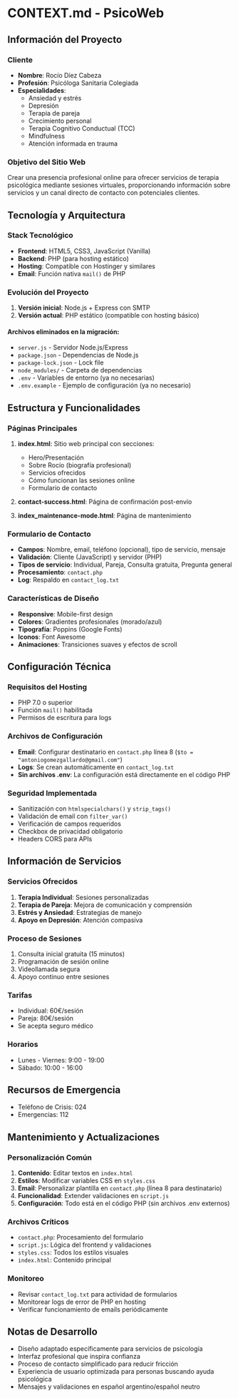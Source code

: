 # CONTEXT.md - PsicoWeb

## Información del Proyecto

### Cliente
- **Nombre**: Rocío Díez Cabeza
- **Profesión**: Psicóloga Sanitaria Colegiada
- **Especialidades**: 
  - Ansiedad y estrés
  - Depresión
  - Terapia de pareja
  - Crecimiento personal
  - Terapia Cognitivo Conductual (TCC)
  - Mindfulness
  - Atención informada en trauma

### Objetivo del Sitio Web
Crear una presencia profesional online para ofrecer servicios de terapia psicológica mediante sesiones virtuales, proporcionando información sobre servicios y un canal directo de contacto con potenciales clientes.

## Tecnología y Arquitectura

### Stack Tecnológico
- **Frontend**: HTML5, CSS3, JavaScript (Vanilla)
- **Backend**: PHP (para hosting estático)
- **Hosting**: Compatible con Hostinger y similares
- **Email**: Función nativa `mail()` de PHP

### Evolución del Proyecto
1. **Versión inicial**: Node.js + Express con SMTP
2. **Versión actual**: PHP estático (compatible con hosting básico)

#### Archivos eliminados en la migración:
- `server.js` - Servidor Node.js/Express
- `package.json` - Dependencias de Node.js
- `package-lock.json` - Lock file
- `node_modules/` - Carpeta de dependencias
- `.env` - Variables de entorno (ya no necesarias)
- `.env.example` - Ejemplo de configuración (ya no necesario)

## Estructura y Funcionalidades

### Páginas Principales
1. **index.html**: Sitio web principal con secciones:
   - Hero/Presentación
   - Sobre Rocío (biografía profesional)
   - Servicios ofrecidos
   - Cómo funcionan las sesiones online
   - Formulario de contacto

2. **contact-success.html**: Página de confirmación post-envío

3. **index_maintenance-mode.html**: Página de mantenimiento

### Formulario de Contacto
- **Campos**: Nombre, email, teléfono (opcional), tipo de servicio, mensaje
- **Validación**: Cliente (JavaScript) y servidor (PHP)
- **Tipos de servicio**: Individual, Pareja, Consulta gratuita, Pregunta general
- **Procesamiento**: `contact.php`
- **Log**: Respaldo en `contact_log.txt`

### Características de Diseño
- **Responsive**: Mobile-first design
- **Colores**: Gradientes profesionales (morado/azul)
- **Tipografía**: Poppins (Google Fonts)
- **Iconos**: Font Awesome
- **Animaciones**: Transiciones suaves y efectos de scroll

## Configuración Técnica

### Requisitos del Hosting
- PHP 7.0 o superior
- Función `mail()` habilitada
- Permisos de escritura para logs

### Archivos de Configuración
- **Email**: Configurar destinatario en `contact.php` línea 8 (`$to = "antoniogomezgallardo@gmail.com"`)
- **Logs**: Se crean automáticamente en `contact_log.txt`
- **Sin archivos .env**: La configuración está directamente en el código PHP

### Seguridad Implementada
- Sanitización con `htmlspecialchars()` y `strip_tags()`
- Validación de email con `filter_var()`
- Verificación de campos requeridos
- Checkbox de privacidad obligatorio
- Headers CORS para APIs

## Información de Servicios

### Servicios Ofrecidos
1. **Terapia Individual**: Sesiones personalizadas
2. **Terapia de Pareja**: Mejora de comunicación y comprensión
3. **Estrés y Ansiedad**: Estrategias de manejo
4. **Apoyo en Depresión**: Atención compasiva

### Proceso de Sesiones
1. Consulta inicial gratuita (15 minutos)
2. Programación de sesión online
3. Videollamada segura
4. Apoyo continuo entre sesiones

### Tarifas
- Individual: 60€/sesión
- Pareja: 80€/sesión
- Se acepta seguro médico

### Horarios
- Lunes - Viernes: 9:00 - 19:00
- Sábado: 10:00 - 16:00

## Recursos de Emergencia
- Teléfono de Crisis: 024
- Emergencias: 112

## Mantenimiento y Actualizaciones

### Personalización Común
1. **Contenido**: Editar textos en `index.html`
2. **Estilos**: Modificar variables CSS en `styles.css`
3. **Email**: Personalizar plantilla en `contact.php` (línea 8 para destinatario)
4. **Funcionalidad**: Extender validaciones en `script.js`
5. **Configuración**: Todo está en el código PHP (sin archivos .env externos)

### Archivos Críticos
- `contact.php`: Procesamiento del formulario
- `script.js`: Lógica del frontend y validaciones
- `styles.css`: Todos los estilos visuales
- `index.html`: Contenido principal

### Monitoreo
- Revisar `contact_log.txt` para actividad de formularios
- Monitorear logs de error de PHP en hosting
- Verificar funcionamiento de emails periódicamente

## Notas de Desarrollo
- Diseño adaptado específicamente para servicios de psicología
- Interfaz profesional que inspira confianza
- Proceso de contacto simplificado para reducir fricción
- Experiencia de usuario optimizada para personas buscando ayuda psicológica
- Mensajes y validaciones en español argentino/español neutro